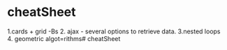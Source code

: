 # cheatSheet

1.cards + grid -Bs
2. ajax - several options to retrieve data.
3.nested loops
4. geometric algot=rithms# cheatSheet
